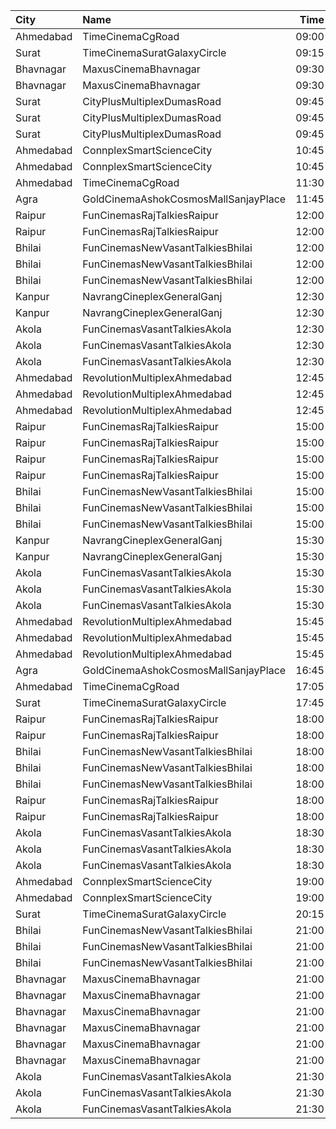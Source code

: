 | City      | Name                                 |  Time | Type          | Price | Capacity | Booked |
| :-------- | :----------------------------------- | ----: | :------------ | ----: | -------: | -----: |
| Ahmedabad | TimeCinemaCgRoad                     | 09:00 | Standard180   |  180₹ |      108 |      8 |
| Surat     | TimeCinemaSuratGalaxyCircle          | 09:15 | Standard130   |  130₹ |       96 |      0 |
| Bhavnagar | MaxusCinemaBhavnagar                 | 09:30 | Couple        |  149₹ |      100 |      0 |
| Bhavnagar | MaxusCinemaBhavnagar                 | 09:30 | Recliner      |  149₹ |      100 |      0 |
| Surat     | CityPlusMultiplexDumasRoad           | 09:45 | GoldStar      |   80₹ |       10 |      0 |
| Surat     | CityPlusMultiplexDumasRoad           | 09:45 | Gold          |  100₹ |       10 |      0 |
| Surat     | CityPlusMultiplexDumasRoad           | 09:45 | Executive     |  300₹ |       10 |      0 |
| Ahmedabad | ConnplexSmartScienceCity             | 10:45 | Miller        |  120₹ |      100 |      0 |
| Ahmedabad | ConnplexSmartScienceCity             | 10:45 | Lounger       |  100₹ |      100 |      0 |
| Ahmedabad | TimeCinemaCgRoad                     | 11:30 | Standard190   |  190₹ |      108 |      8 |
| Agra      | GoldCinemaAshokCosmosMallSanjayPlace | 11:45 | Gold          |  150₹ |      100 |      0 |
| Raipur    | FunCinemasRajTalkiesRaipur           | 12:00 | Diamond       |  100₹ |      100 |      0 |
| Raipur    | FunCinemasRajTalkiesRaipur           | 12:00 | Gold          |   50₹ |      100 |      0 |
| Bhilai    | FunCinemasNewVasantTalkiesBhilai     | 12:00 | Diamond       |  100₹ |      100 |      0 |
| Bhilai    | FunCinemasNewVasantTalkiesBhilai     | 12:00 | Golden        |   60₹ |      100 |      0 |
| Bhilai    | FunCinemasNewVasantTalkiesBhilai     | 12:00 | Silver        |   60₹ |      100 |      0 |
| Kanpur    | NavrangCineplexGeneralGanj           | 12:30 | Gold          |  100₹ |      100 |      0 |
| Kanpur    | NavrangCineplexGeneralGanj           | 12:30 | Silver        |   70₹ |      100 |      0 |
| Akola     | FunCinemasVasantTalkiesAkola         | 12:30 | Balcony       |  120₹ |      100 |      0 |
| Akola     | FunCinemasVasantTalkiesAkola         | 12:30 | Reserve       |   80₹ |      100 |      0 |
| Akola     | FunCinemasVasantTalkiesAkola         | 12:30 | First         |   60₹ |      100 |      0 |
| Ahmedabad | RevolutionMultiplexAhmedabad         | 12:45 | PlatinumClass |  180₹ |       15 |      2 |
| Ahmedabad | RevolutionMultiplexAhmedabad         | 12:45 | GoldenClass   |  160₹ |       40 |      0 |
| Ahmedabad | RevolutionMultiplexAhmedabad         | 12:45 | SilverClass   |  140₹ |       20 |      0 |
| Raipur    | FunCinemasRajTalkiesRaipur           | 15:00 | Diamond       |  100₹ |      100 |      0 |
| Raipur    | FunCinemasRajTalkiesRaipur           | 15:00 | Gold          |   50₹ |      100 |      0 |
| Raipur    | FunCinemasRajTalkiesRaipur           | 15:00 | Diamond       |  100₹ |      100 |      0 |
| Raipur    | FunCinemasRajTalkiesRaipur           | 15:00 | Gold          |   50₹ |      100 |      0 |
| Bhilai    | FunCinemasNewVasantTalkiesBhilai     | 15:00 | Diamond       |  100₹ |      100 |      0 |
| Bhilai    | FunCinemasNewVasantTalkiesBhilai     | 15:00 | Golden        |   60₹ |      100 |      0 |
| Bhilai    | FunCinemasNewVasantTalkiesBhilai     | 15:00 | Silver        |   60₹ |      100 |      0 |
| Kanpur    | NavrangCineplexGeneralGanj           | 15:30 | Gold          |  100₹ |      100 |      0 |
| Kanpur    | NavrangCineplexGeneralGanj           | 15:30 | Silver        |   70₹ |      100 |      0 |
| Akola     | FunCinemasVasantTalkiesAkola         | 15:30 | Balcony       |  120₹ |      100 |      0 |
| Akola     | FunCinemasVasantTalkiesAkola         | 15:30 | Reserve       |   80₹ |      100 |      0 |
| Akola     | FunCinemasVasantTalkiesAkola         | 15:30 | First         |   60₹ |      100 |      0 |
| Ahmedabad | RevolutionMultiplexAhmedabad         | 15:45 | PlatinumClass |  180₹ |      100 |      0 |
| Ahmedabad | RevolutionMultiplexAhmedabad         | 15:45 | GoldenClass   |  160₹ |      100 |      0 |
| Ahmedabad | RevolutionMultiplexAhmedabad         | 15:45 | SilverClass   |  140₹ |      100 |      0 |
| Agra      | GoldCinemaAshokCosmosMallSanjayPlace | 16:45 | Gold          |  150₹ |      100 |      0 |
| Ahmedabad | TimeCinemaCgRoad                     | 17:05 | Standard240   |  240₹ |      108 |      8 |
| Surat     | TimeCinemaSuratGalaxyCircle          | 17:45 | Sofa300       |  300₹ |       34 |      0 |
| Raipur    | FunCinemasRajTalkiesRaipur           | 18:00 | Diamond       |  100₹ |      100 |      0 |
| Raipur    | FunCinemasRajTalkiesRaipur           | 18:00 | Gold          |   50₹ |      100 |      0 |
| Bhilai    | FunCinemasNewVasantTalkiesBhilai     | 18:00 | Diamond       |  100₹ |      100 |      0 |
| Bhilai    | FunCinemasNewVasantTalkiesBhilai     | 18:00 | Golden        |   60₹ |      100 |      0 |
| Bhilai    | FunCinemasNewVasantTalkiesBhilai     | 18:00 | Silver        |   60₹ |      100 |      0 |
| Raipur    | FunCinemasRajTalkiesRaipur           | 18:00 | Diamond       |  100₹ |      100 |      0 |
| Raipur    | FunCinemasRajTalkiesRaipur           | 18:00 | Gold          |   50₹ |      100 |      0 |
| Akola     | FunCinemasVasantTalkiesAkola         | 18:30 | Balcony       |  120₹ |      100 |      0 |
| Akola     | FunCinemasVasantTalkiesAkola         | 18:30 | Reserve       |   80₹ |      100 |      0 |
| Akola     | FunCinemasVasantTalkiesAkola         | 18:30 | First         |   60₹ |      100 |      0 |
| Ahmedabad | ConnplexSmartScienceCity             | 19:00 | Miller        |  250₹ |      100 |      0 |
| Ahmedabad | ConnplexSmartScienceCity             | 19:00 | Lounger       |  200₹ |      100 |      0 |
| Surat     | TimeCinemaSuratGalaxyCircle          | 20:15 | Sofa300       |  300₹ |       34 |      0 |
| Bhilai    | FunCinemasNewVasantTalkiesBhilai     | 21:00 | Diamond       |  100₹ |      100 |      0 |
| Bhilai    | FunCinemasNewVasantTalkiesBhilai     | 21:00 | Golden        |   60₹ |      100 |      0 |
| Bhilai    | FunCinemasNewVasantTalkiesBhilai     | 21:00 | Silver        |   60₹ |      100 |      0 |
| Bhavnagar | MaxusCinemaBhavnagar                 | 21:00 | Sofa          |  249₹ |      100 |      0 |
| Bhavnagar | MaxusCinemaBhavnagar                 | 21:00 | PremierPlus   |  199₹ |      100 |      0 |
| Bhavnagar | MaxusCinemaBhavnagar                 | 21:00 | Premium       |  149₹ |      100 |      0 |
| Bhavnagar | MaxusCinemaBhavnagar                 | 21:00 | Sofa          |  199₹ |      100 |      0 |
| Bhavnagar | MaxusCinemaBhavnagar                 | 21:00 | PremierPlus   |  149₹ |      100 |      0 |
| Bhavnagar | MaxusCinemaBhavnagar                 | 21:00 | Premium       |  149₹ |      100 |      0 |
| Akola     | FunCinemasVasantTalkiesAkola         | 21:30 | Balcony       |  120₹ |      100 |      0 |
| Akola     | FunCinemasVasantTalkiesAkola         | 21:30 | Reserve       |   80₹ |      100 |      0 |
| Akola     | FunCinemasVasantTalkiesAkola         | 21:30 | First         |   60₹ |      100 |      0 |